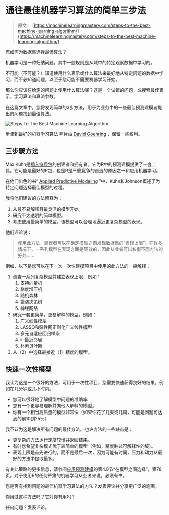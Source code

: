 # 通往最佳机器学习算法的简单三步法

> 原文： [https://machinelearningmastery.com/steps-to-the-best-machine-learning-algorithm/](https://machinelearningmastery.com/steps-to-the-best-machine-learning-algorithm/)

您如何为数据集选择最佳算法？

机器学习是一种归纳问题，其中一般规则是从域中的特定观察数据中学习的。

不可能（不可能？）知道使用什么表示或什么算法来最好地从特定问题的数据中学习，而不必知道问题，以至于您可能不需要机器学习开始。

那么你应该在给定的问题上使用什么算法呢？这是一个试错的问题，或搜索最佳表示，学习算法和算法参数。

在这篇文章中，您将发现简单的3步方法，用于为业务中的一些最佳预测建模者提出的问题找到最佳算法。

![Steps To The Best Machine Learning Algorithm](img/48d69233780def15cad25719b5bb65bd.jpg)

步骤到最好的机器学习算法
照片由 [David Goehring](https://www.flickr.com/photos/carbonnyc/5186228351/) ，保留一些权利。

## 三步骤方法

Max Kuhn是[插入符号包](http://topepo.github.io/caret/index.html)的创建者和拥有者，它为R中的预测建模提供了一套工具。它可能是最好的R包，也是R是严重竞争的首选的原因之一和应用机器学习。

在他们出色的书“ [Applied Predictive Modeling](http://www.amazon.com/dp/1461468485?tag=inspiredalgor-20) ”中，Kuhn和Johnson概述了为特定问题选择最佳模型的过程。

我将他们建议的方法解释为：

1.  从最不易解释且最灵活的模型开始。
2.  研究不太透明的简单模型。
3.  考虑使用最简单的模型，该模型可以合理地逼近更复杂模型的表现。

他们评论说：

> 使用此方法，建模者可以在确定模型之前发现数据集的“表现上限”。在许多情况下，一系列模型在表现方面是等效的，因此从业者可以权衡不同方法的好处......

例如，以下是您可以在下一次一次性建模项目中使用的此方法的一般解释：

1.  调查一系列复杂模型并建立表现上限，例如：
    1.  支持向量机
    2.  梯度增压机
    3.  随机森林
    4.  袋装决策树
    5.  神经网络
2.  研究一套更简单，更易解释的模型，例如：
    1.  广义线性模型
    2.  LASSO和弹性网正则化广义线性模型
    3.  多元自适应回归样条
    4.  k-最近邻居
    5.  朴素贝叶斯
3.  从（2）中选择最接近（1）精度的模型。

## 快速一次性模型

我认为这是一个很好的方法，可用于一次性项目，您需要快速获得良好的结果，例如在几分钟或几小时内。

*   您可以很好地了解模型中问题的准确率
*   您有一个更容易理解并向他人解释的模型。
*   你有一个相当高质量的模型非常快（如果你花了几天或几周，可能是问题可达到的前10到25％）

我不认为这是解决所有问题的最佳方法。也许方法的一些缺点是：

*   更复杂的方法运行速度较慢并返回结果。
*   有时您希望复杂模式优于较简单的模型（例如，精度胜过可解释性的域）。
*   表现上限是首先进行的，而不是最后一次，因为可能有时间，压力和动力从最好的方法中提取最多。

有关此策略的更多信息，请参阅[应用预测建模](http://www.amazon.com/dp/1461468485?tag=inspiredalgor-20)的第4.8节“在模型之间选择”，第78页。对于使用R的任何严肃的机器学习从业者来说，必须有书。

您是否有找到问题的最佳机器学习算法的方法？发表评论并分享更广泛的笔画。

你用过这种方法吗？它对你有用吗？

任何问题？发表评论。